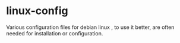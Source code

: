 # linux-config
Various configuration files for debian linux , to use it better, are often needed for installation or configuration.
